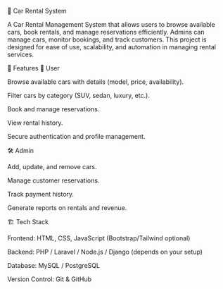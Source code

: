 🚗 Car Rental System

A Car Rental Management System that allows users to browse available cars, book rentals, and manage reservations efficiently. Admins can manage cars, monitor bookings, and track customers. This project is designed for ease of use, scalability, and automation in managing rental services.

📌 Features
👤 User

Browse available cars with details (model, price, availability).

Filter cars by category (SUV, sedan, luxury, etc.).

Book and manage reservations.

View rental history.

Secure authentication and profile management.

🛠️ Admin

Add, update, and remove cars.

Manage customer reservations.

Track payment history.

Generate reports on rentals and revenue.

🏗️ Tech Stack

Frontend: HTML, CSS, JavaScript (Bootstrap/Tailwind optional)

Backend: PHP / Laravel / Node.js / Django (depends on your setup)

Database: MySQL / PostgreSQL

Version Control: Git & GitHub
